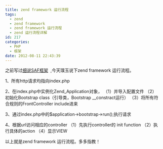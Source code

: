 ```yaml
---
title: zend framework 运行流程
tags:
  - zend
  - zend framework
  - zend framework 运行流程
  - zend 运行流程详解
id: 217
categories:
  - PHP
  - 框架
date: 2012-08-11 22:43:39
---
```


之前写过[细说SAF框架](http://www.pooy.net/saf.html "SAF框架")  ,今天璞玉说下zend framework 运行流程。

1、所有http请求均指向index.php

2、在index.php中实例化Zend_Application对象，
（1）并导入配置文件
（2）初始化Bootstrap class（引导类，Bootstrap __constract运行）
（3）将所有符合规则的FrontController include进来

3、通过index.php中的$application-&gt;bootstrap-&gt;run();执行请求

4、根据url访问相应的controller
（1）先执行controller的 init function
（2）执行具体的action
（4）显示VIEW

以上就是zend framework 运行流程。多多指教！